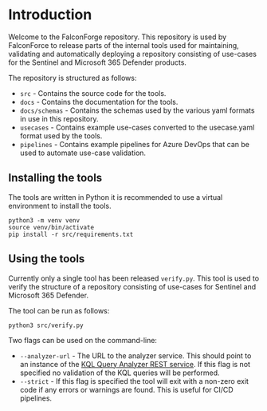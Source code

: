 # Introduction

Welcome to the FalconForge repository. This repository is used by FalconForce to release parts of the
internal tools used for maintaining, validating and automatically deploying a repository consisting of use-cases
for the Sentinel and Microsoft 365 Defender products.

The repository is structured as follows:
* `src` - Contains the source code for the tools.
* `docs` - Contains the documentation for the tools.
* `docs/schemas` - Contains the schemas used by the various yaml formats in use in this repository.
* `usecases` - Contains example use-cases converted to the usecase.yaml format used by the tools.
* `pipelines` - Contains example pipelines for Azure DevOps that can be used to automate use-case validation.

## Installing the tools

The tools are written in Python it is recommended to use a virtual environment to install the tools.

```
python3 -m venv venv
source venv/bin/activate
pip install -r src/requirements.txt
```

## Using the tools

Currently only a single tool has been released `verify.py`. This tool is used to verify the
structure of a repository consisting of use-cases for Sentinel and Microsoft 365 Defender.

The tool can be run as follows:

```
python3 src/verify.py
```

Two flags can be used on the command-line:
* `--analyzer-url` - The URL to the analyzer service. This should point to an instance of the [KQL Query Analyzer REST service](https://github.com/FalconForceTeam/KQLAnalyzer). If this flag is not specified no validation of the KQL queries will be performed.
* `--strict` - If this flag is specified the tool will exit with a non-zero exit code if any errors or warnings are found. This is useful for CI/CD pipelines.



